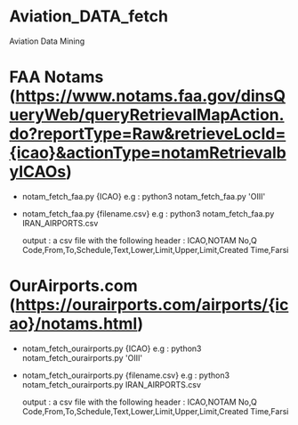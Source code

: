 # Aviation_DATA_fetch
Aviation Data Mining

# FAA Notams (https://www.notams.faa.gov/dinsQueryWeb/queryRetrievalMapAction.do?reportType=Raw&retrieveLocId={icao}&actionType=notamRetrievalbyICAOs)
- notam_fetch_faa.py {ICAO}
  e.g : python3 notam_fetch_faa.py 'OIII'
- notam_fetch_faa.py {filename.csv}
  e.g : python3 notam_fetch_faa.py IRAN_AIRPORTS.csv

  output : a csv file with the following header :
    ICAO,NOTAM No,Q Code,From,To,Schedule,Text,Lower,Limit,Upper,Limit,Created Time,Farsi

# OurAirports.com (https://ourairports.com/airports/{icao}/notams.html)
- notam_fetch_ourairports.py {ICAO}
  e.g : python3 notam_fetch_ourairports.py 'OIII'
- notam_fetch_ourairports.py {filename.csv}
  e.g : python3 notam_fetch_ourairports.py IRAN_AIRPORTS.csv

  output : a csv file with the following header :
    ICAO,NOTAM No,Q Code,From,To,Schedule,Text,Lower,Limit,Upper,Limit,Created Time,Farsi
